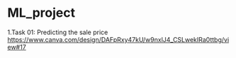 # ML_project
1.Task 01: Predicting the sale price
        https://www.canva.com/design/DAFpRxy47kU/w9nxlJ4_CSLwekIRa0ttbg/view#17
